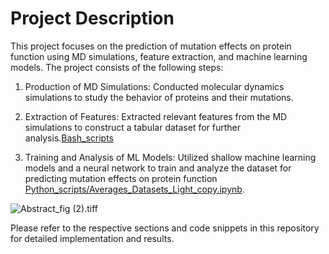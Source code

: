 # Project Description

This project focuses on the prediction of mutation effects on protein function using MD simulations, feature extraction, and machine learning models. The project consists of the following steps:

1. Production of MD Simulations: Conducted molecular dynamics simulations to study the behavior of proteins and their mutations. 

2. Extraction of Features: Extracted relevant features from the MD simulations to construct a tabular dataset for further analysis.[Bash_scripts](**/scripts)

3. Training and Analysis of ML Models: Utilized shallow machine learning models and a neural network to train and analyze the dataset for predicting mutation effects on protein function [Python_scripts/Averages_Datasets_Light_copy.ipynb](Python_scripts/Averages_Datasets_Light_copy.ipynb). 


![Abstract_fig (2).tiff](Abstract_fig%20(2).png)

Please refer to the respective sections and code snippets in this repository for detailed implementation and results.

